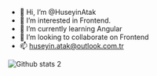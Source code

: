 - 👋 Hi, I’m @HuseyinAtak
- 👀 I’m interested in Frontend.
- 🌱 I’m currently learning Angular
- 💞️ I’m looking to collaborate on Frontend
- 📫 huseyin.atak@outlook.com.tr

![Github stats 2](https://github-readme-stats.vercel.app/api?username=HuseyinAtak&show_icons=true&theme=radical)
